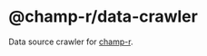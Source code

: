 # @champ-r/data-crawler

Data source crawler for [champ-r](https://github.com/cangzhang/champ-r).

 